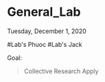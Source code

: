 # General_Lab
Tuesday, December 1, 2020

#Lab's Phuoc
#Lab's Jack

Goal:
> Collective
> Research
> Apply
> 
